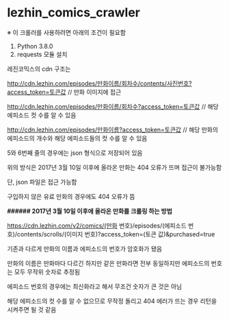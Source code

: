 # lezhin_comics_crawler

※ 이 크롤러를 사용하려면 아래의 조건이 필요함
1. Python 3.8.0
2. requests 모듈 설치

레진코믹스의 cdn 구조는

http://cdn.lezhin.com/episodes/만화이름/회차수/contents/사진번호?access_token=토큰값 // 만화 이미지에 접근

http://cdn.lezhin.com/episodes/만화이름/회차수?access_token=토큰값 // 해당 에피소드 컷 수를 알 수 있음

http://cdn.lezhin.com/episodes/만화이름?access_token=토큰값 // 해당 만화의 에피소드의 개수와 해당 에피소드들의 컷 수를 알 수 있음

5와 6번째 줄의 경우에는 json 형식으로 저장되어 있음


위의 방식은 2017년 3월 10일 이후에 올라온 만화는 404 오류가 뜨며 접근이 불가능함

단, json 파일은 접근 가능함

구입하지 않은 유료 만화의 경우에도 404 오류가 뜸

**###### **2017년 3월 10일 이후에 올라온 만화를 크롤링 하는 방법****

https://cdn.lezhin.com/v2/comics/(만화 번호)/episodes/(에피소드 번호)/contents/scrolls/(이미지 번호)?access_token=(토큰 값)&purchased=true

기존과 다르게 만화의 이름과 에피소드의 번호가 암호화가 됐음

만화의 이름은 만화마다 다르긴 하지만 같은 만화라면 전부 동일하지만 에피소드의 번호는 모두 무작위 숫자로 추정됨

에피소드 번호의 경우에는 최신화라고 해서 무조건 숫자가 큰 것은 아님

해당 에피소드의 컷 수를 알 수 없으므로 무작정 돌리고 404 에러가 뜨는 경우 리턴을 시켜주면 될 것 같음